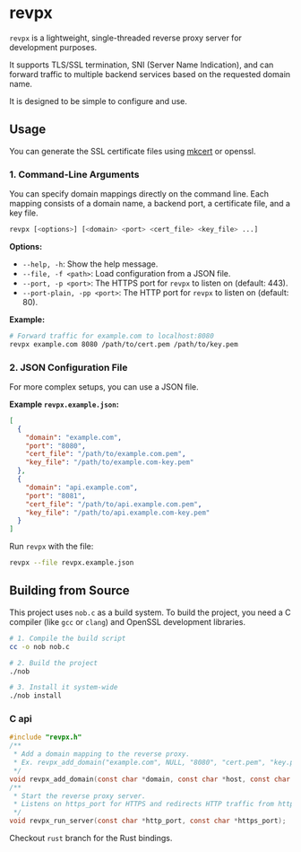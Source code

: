 # revpx

`revpx` is a lightweight, single-threaded reverse proxy server for development purposes.

It supports TLS/SSL termination, SNI (Server Name Indication), and can forward traffic to multiple backend services based on the requested domain name.

It is designed to be simple to configure and use.

## Usage

You can generate the SSL certificate files using [mkcert](https://github.com/FiloSottile/mkcert) or openssl.

### 1. Command-Line Arguments

You can specify domain mappings directly on the command line. Each mapping consists of a domain name, a backend port, a certificate file, and a key file.

```bash
revpx [<options>] [<domain> <port> <cert_file> <key_file> ...]
```

**Options:**

- `--help, -h`: Show the help message.
- `--file, -f <path>`: Load configuration from a JSON file.
- `--port, -p <port>`: The HTTPS port for `revpx` to listen on (default: 443).
- `--port-plain, -pp <port>`: The HTTP port for `revpx` to listen on (default: 80).

**Example:**

```bash
# Forward traffic for example.com to localhost:8080
revpx example.com 8080 /path/to/cert.pem /path/to/key.pem
```

### 2. JSON Configuration File

For more complex setups, you can use a JSON file.

**Example `revpx.example.json`:**

```json
[
  {
    "domain": "example.com",
    "port": "8080",
    "cert_file": "/path/to/example.com.pem",
    "key_file": "/path/to/example.com-key.pem"
  },
  {
    "domain": "api.example.com",
    "port": "8081",
    "cert_file": "/path/to/api.example.com.pem",
    "key_file": "/path/to/api.example.com-key.pem"
  }
]
```

Run `revpx` with the file:

```bash
revpx --file revpx.example.json
```

## Building from Source

This project uses `nob.c` as a build system. To build the project, you need a C compiler (like `gcc` or `clang`) and OpenSSL development libraries.

```bash
# 1. Compile the build script
cc -o nob nob.c

# 2. Build the project
./nob

# 3. Install it system-wide
./nob install
```

### C api

```c
#include "revpx.h"
/**
 * Add a domain mapping to the reverse proxy.
 * Ex. revpx_add_domain("example.com", NULL, "8080", "cert.pem", "key.pem");
 */
void revpx_add_domain(const char *domain, const char *host, const char *port, const char *cert, const char *key);
/**
 * Start the reverse proxy server.
 * Listens on https_port for HTTPS and redirects HTTP traffic from http_port to HTTPS.
 */
void revpx_run_server(const char *http_port, const char *https_port);
```

Checkout `rust` branch for the Rust bindings.
